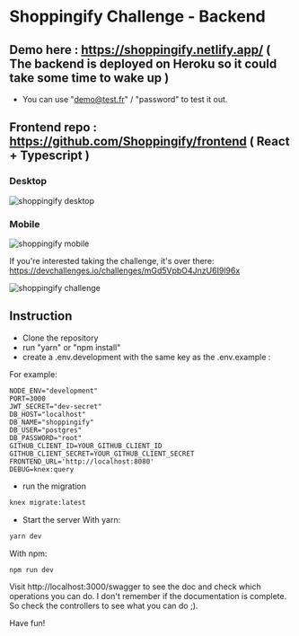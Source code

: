 # Shoppingify Challenge - Backend

## Demo here : https://shoppingify.netlify.app/ ( The backend is deployed on Heroku so it could take some time to wake up )

- You can use "demo@test.fr" / "password" to test it out.

## Frontend repo : https://github.com/Shoppingify/frontend ( React + Typescript )

### Desktop

![shoppingify desktop](https://res.cloudinary.com/trucmachin/image/upload/v1602586571/shoppingify_desktop_wtn5qm.gif)

### Mobile

![shoppingify mobile](https://res.cloudinary.com/trucmachin/image/upload/v1602586564/shoppingify_mobile_xkcymk.gif)

If you're interested taking the challenge, it's over there: https://devchallenges.io/challenges/mGd5VpbO4JnzU6I9l96x

![shoppingify challenge](https://firebasestorage.googleapis.com/v0/b/devchallenges-1234.appspot.com/o/challengesDesigns%2FShoppingifyThumbnail.png?alt=media&token=e577059f-3b93-4f50-92d6-cedeed68403e)

## Instruction

- Clone the repository
- run "yarn" or "npm install"
- create a .env.development with the same key as the .env.example :

For example:

```
NODE_ENV="development"
PORT=3000
JWT_SECRET="dev-secret"
DB_HOST="localhost"
DB_NAME="shoppingify"
DB_USER="postgres"
DB_PASSWORD="root"
GITHUB_CLIENT_ID=YOUR_GITHUB_CLIENT_ID
GITHUB_CLIENT_SECRET=YOUR_GITHUB_CLIENT_SECRET
FRONTEND_URL='http://localhost:8080'
DEBUG=knex:query
```

- run the migration

```sh
knex migrate:latest
```

- Start the server
  With yarn:

```sh
yarn dev
```

With npm:

```sh
npm run dev
```

Visit http://localhost:3000/swagger to see the doc and check which operations you can do.
I don't remember if the documentation is complete. So check the controllers to see what
you can do ;).

Have fun!
